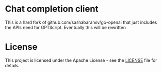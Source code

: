# Chat completion client

This is a hard fork of github.com/sashabaranov/go-openai that just includes the APIs need for GPTScript. Eventually
this will be rewritten

License
=======

This project is licensed under the Apache License - see the [LICENSE](LICENSE) file for details.